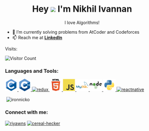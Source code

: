 <h1 align="center">Hey <img src="https://raw.githubusercontent.com/MartinHeinz/MartinHeinz/master/wave.gif" width="30px"> I'm Nikhil Ivannan</h1>
<p align="center">I love Algorithms!</p>
<ul>
<li>🌱 I’m currently solving problems from AtCoder and Codeforces</li>
<li>📫 Reach me at <b> <a href="https://www.linkedin.com/in/nikhil-ivannan/"> LinkedIn</a> </b></li>
</ul>
<span>Visits: </span>    

![Visitor Count](https://profile-counter.glitch.me/ironnicko/count.svg)

<h3 align="left">Languages and Tools:</h3>
<p align="left"> <a href="https://www.cprogramming.com/" target="_blank" rel="noreferrer"> <img src="https://raw.githubusercontent.com/devicons/devicon/master/icons/c/c-original.svg" alt="c" width="40" height="40"/> </a> <a href="https://www.w3schools.com/cpp/" target="_blank" rel="noreferrer"> <img src="https://raw.githubusercontent.com/devicons/devicon/master/icons/cplusplus/cplusplus-original.svg" alt="cplusplus" width="40" height="40"/> </a> 
<a href="https://redux.js.org/" target="_blank" rel="noreferrer"> <img src="https://redux.js.org/img/favicon/favicon.ico" alt="redux" width="40" height="40"/> </a> 
<a href="https://www.w3.org/html/" target="_blank" rel="noreferrer"> <img src="https://raw.githubusercontent.com/devicons/devicon/master/icons/html5/html5-original-wordmark.svg" alt="html5" width="40" height="40"/> </a> <a href="https://developer.mozilla.org/en-US/docs/Web/JavaScript" target="_blank" rel="noreferrer"> <img src="https://raw.githubusercontent.com/devicons/devicon/master/icons/javascript/javascript-original.svg" alt="javascript" width="40" height="40"/> </a> <a href="https://www.mysql.com/" target="_blank" rel="noreferrer"> <img src="https://raw.githubusercontent.com/devicons/devicon/master/icons/mysql/mysql-original-wordmark.svg" alt="mysql" width="40" height="40"/> </a> <a href="https://nodejs.org" target="_blank" rel="noreferrer"> <img src="https://raw.githubusercontent.com/devicons/devicon/master/icons/nodejs/nodejs-original-wordmark.svg" alt="nodejs" width="40" height="40"/> </a> <a href="https://www.python.org" target="_blank" rel="noreferrer"> <img src="https://raw.githubusercontent.com/devicons/devicon/master/icons/python/python-original.svg" alt="python" width="40" height="40"/> </a> 
<a href="https://reactnative.dev" target="_blank" rel="roreferrer"> <img src="https://reactnative.dev/img/favicon.ico" height="40" width="40" alt="reactnative"/></a>
</p>

<p>&nbsp;<img align="center" src="https://github-readme-stats.vercel.app/api?username=ironnicko&show_icons=true&theme=dark&text_color=ffffff&hide_border=true&locale=en" alt="ironnicko" /></p>

<p>
<h3 align="left">Connect with me:</h3>
<a href="https://instagram.com/iron_nicko" target="blank"><img align="center" src="https://raw.githubusercontent.com/rahuldkjain/github-profile-readme-generator/master/src/images/icons/Social/instagram.svg" alt="riyawns" height="30" width="40" /></a>
<a href="https://codeforces.com/profile/iron_nicko" target="blank"><img align="center" src="https://raw.githubusercontent.com/rahuldkjain/github-profile-readme-generator/master/src/images/icons/Social/codeforces.svg" alt="cereal-hecker" height="30" width="40" /></a>
</p>
